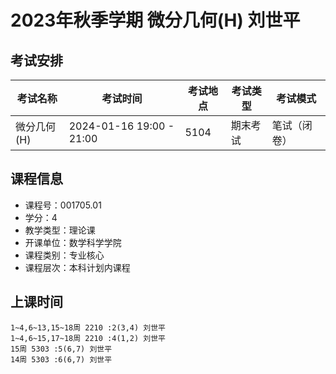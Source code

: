 # 2023年秋季学期 微分几何(H) 刘世平




## 考试安排

| 考试名称 | 考试时间 | 考试地点 | 考试类型 | 考试模式 |
| -------- | -------- | -------- | -------- | -------- |
| 微分几何(H) | 2024-01-16 19:00 - 21:00 | 5104 | 期末考试 | 笔试（闭卷） |





## 课程信息

- 课程号：001705.01
- 学分：4
- 教学类型：理论课
- 开课单位：数学科学学院
- 课程类别：专业核心
- 课程层次：本科计划内课程

## 上课时间

```
1~4,6~13,15~18周 2210 :2(3,4) 刘世平
1~4,6~15,17~18周 2210 :4(1,2) 刘世平
15周 5303 :5(6,7) 刘世平
14周 5303 :6(6,7) 刘世平
```

